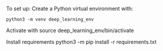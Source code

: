 To set up:
Create a Python virtual environment with:
```console
python3 -m venv deep_learning_env
```

Activate with
source deep_learning_env/bin/activate

Install requirements
python3 -m pip install -r requirements.txt
